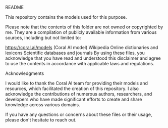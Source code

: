 README

This repository contains the models used for this purpose.

Please note that the contents of this folder are not owned or copyrighted by me. They are a compilation of publicly available information from various sources, including but not limited to:

https://coral.ai/models (Coral AI model)
Wikipedia
Online dictionaries and lexicons
Scientific databases and journals
By using these files, you acknowledge that you have read and understood this disclaimer and agree to use the contents in accordance with applicable laws and regulations.

Acknowledgments

I would like to thank the Coral AI team for providing their models and resources, which facilitated the creation of this repository. I also acknowledge the contributions of numerous authors, researchers, and developers who have made significant efforts to create and share knowledge across various domains.

If you have any questions or concerns about these files or their usage, please don't hesitate to reach out.
